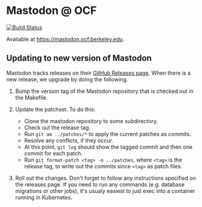 # Mastodon @ OCF

[![Build Status](https://jenkins.ocf.berkeley.edu/buildStatus/icon?job=mastodon/master)](https://jenkins.ocf.berkeley.edu/job/mastodon/job/master/)

Avaliable at <https://mastodon.ocf.berkeley.edu>.


## Updating to new version of Mastodon

Mastodon tracks releases on their [GitHub Releases
page](https://github.com/tootsuite/mastodon/releases). When there is a new
release, we upgrade by doing the following.

1. Bump the version tag of the Mastodon repository that is checked out in the
   Makefile.

2. Update the patchset. To do this:
   - Clone the mastodon repository to some subdirectory.
   - Check out the release tag.
   - Run `git am ../patches/*` to apply the current patches as commits.
   - Resolve any conflicts, if they occur.
   - At this point, `git log` should show the tagged commit and then one commit
     for each patch.
   - Run `git format-patch <tag> -o ../patches`, where `<tag>` is the release
     tag, to write out the commits since `<tag>` as patch files.

3. Roll out the changes. Don't forget to follow any instructions specified on
   the releases page. If you need to run any commands (e.g. database migrations
   or other jobs), it's usualy easiest to just exec into a container running in
   Kubernetes.
